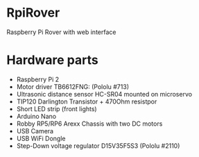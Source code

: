# RpiRover
Raspberry Pi Rover with web interface

# Hardware parts

 - Raspberry Pi 2
 - Motor driver TB6612FNG: (Pololu #713)
 - Ultrasonic distance sensor HC-SR04 mounted on microservo
 - TIP120 Darlington Transistor + 470Ohm resistpor 
 - Short LED strip (front lights)
 - Arduino Nano
 - Robby RP5/RP6 Arexx Chassis with two DC motors
 - USB Camera
 - USB WiFi Dongle
 - Step-Down voltage regulator D15V35F5S3 (Pololu #2110)
